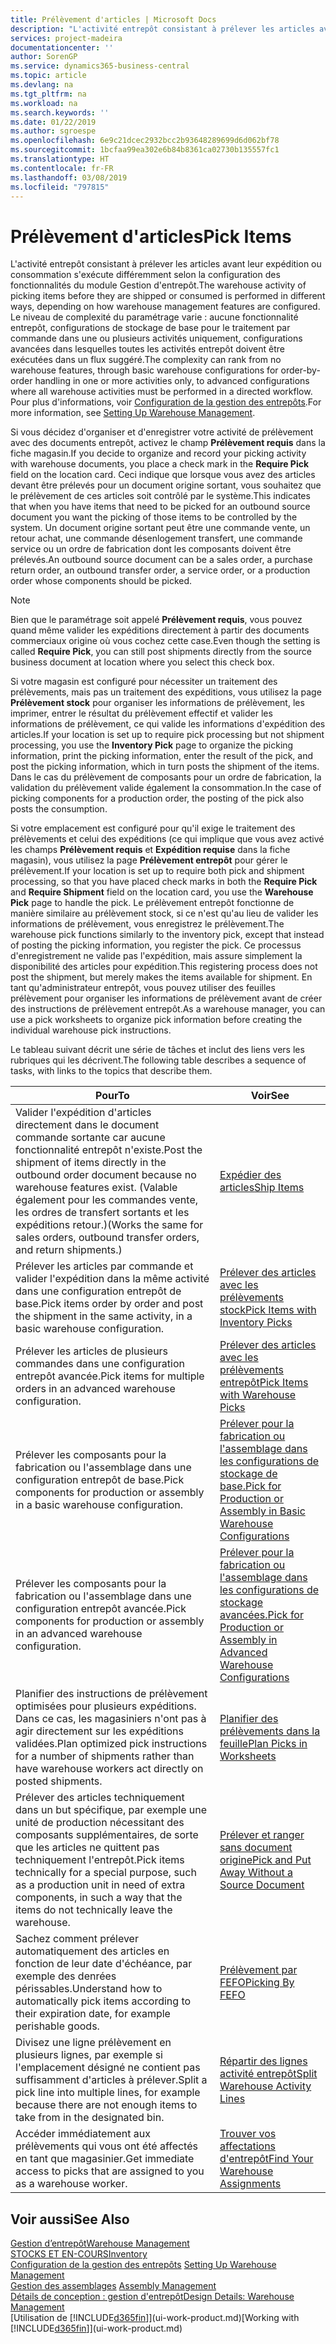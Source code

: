 ```yaml
---
title: Prélèvement d'articles | Microsoft Docs
description: "L'activité entrepôt consistant à prélever les articles avant leur expédition ou consommation s'exécute différemment selon la configuration des fonctionnalités du module Gestion d'entrepôt. Le niveau de complexité du [paramétrage](../configure-warehouse-processes.md) varie : aucune fonctionnalité entrepôt, configurations de stockage de base pour le traitement par commande dans une ou plusieurs activités uniquement, configurations avancées dans lesquelles toutes les activités entrepôt doivent être exécutées dans un flux suggéré."
services: project-madeira
documentationcenter: ''
author: SorenGP
ms.service: dynamics365-business-central
ms.topic: article
ms.devlang: na
ms.tgt_pltfrm: na
ms.workload: na
ms.search.keywords: ''
ms.date: 01/22/2019
ms.author: sgroespe
ms.openlocfilehash: 6e9c21dcec2932bcc2b93648289699d6d062bf78
ms.sourcegitcommit: 1bcfaa99ea302e6b84b8361ca02730b135557fc1
ms.translationtype: HT
ms.contentlocale: fr-FR
ms.lasthandoff: 03/08/2019
ms.locfileid: "797815"
---
```

# <a name="pick-items"></a><span data-ttu-id="2a172-104">Prélèvement d'articles</span><span class="sxs-lookup"><span data-stu-id="2a172-104">Pick Items</span></span>
<span data-ttu-id="2a172-105">L'activité entrepôt consistant à prélever les articles avant leur expédition ou consommation s'exécute différemment selon la configuration des fonctionnalités du module Gestion d'entrepôt.</span><span class="sxs-lookup"><span data-stu-id="2a172-105">The warehouse activity of picking items before they are shipped or consumed is performed in different ways, depending on how warehouse management features are configured.</span></span> <span data-ttu-id="2a172-106">Le niveau de complexité du paramétrage varie : aucune fonctionnalité entrepôt, configurations de stockage de base pour le traitement par commande dans une ou plusieurs activités uniquement, configurations avancées dans lesquelles toutes les activités entrepôt doivent être exécutées dans un flux suggéré.</span><span class="sxs-lookup"><span data-stu-id="2a172-106">The complexity can rank from no warehouse features, through basic warehouse configurations for order-by-order handling in one or more activities only, to advanced configurations where all warehouse activities must be performed in a directed workflow.</span></span> <span data-ttu-id="2a172-107">Pour plus d'informations, voir [Configuration de la gestion des entrepôts](warehouse-setup-warehouse.md).</span><span class="sxs-lookup"><span data-stu-id="2a172-107">For more information, see [Setting Up Warehouse Management](warehouse-setup-warehouse.md).</span></span>

<span data-ttu-id="2a172-108">Si vous décidez d'organiser et d'enregistrer votre activité de prélèvement avec des documents entrepôt, activez le champ **Prélèvement requis** dans la fiche magasin.</span><span class="sxs-lookup"><span data-stu-id="2a172-108">If you decide to organize and record your picking activity with warehouse documents, you place a check mark in the **Require Pick** field on the location card.</span></span> <span data-ttu-id="2a172-109">Ceci indique que lorsque vous avez des articles devant être prélevés pour un document origine sortant, vous souhaitez que le prélèvement de ces articles soit contrôlé par le système.</span><span class="sxs-lookup"><span data-stu-id="2a172-109">This indicates that when you have items that need to be picked for an outbound source document you want the picking of those items to be controlled by the system.</span></span> <span data-ttu-id="2a172-110">Un document origine sortant peut être une commande vente, un retour achat, une commande désenlogement transfert, une commande service ou un ordre de fabrication dont les composants doivent être prélevés.</span><span class="sxs-lookup"><span data-stu-id="2a172-110">An outbound source document can be a sales order, a purchase return order, an outbound transfer order, a service order, or a production order whose components should be picked.</span></span>

> [!NOTE]
> <span data-ttu-id="2a172-111">Bien que le paramétrage soit appelé **Prélèvement requis**, vous pouvez quand même valider les expéditions directement à partir des documents commerciaux origine où vous cochez cette case.</span><span class="sxs-lookup"><span data-stu-id="2a172-111">Even though the setting is called **Require Pick**, you can still post shipments directly from the source business document at location where you select this check box.</span></span>

<span data-ttu-id="2a172-112">Si votre magasin est configuré pour nécessiter un traitement des prélèvements, mais pas un traitement des expéditions, vous utilisez la page **Prélèvement stock** pour organiser les informations de prélèvement, les imprimer, entrer le résultat du prélèvement effectif et valider les informations de prélèvement, ce qui valide les informations d'expédition des articles.</span><span class="sxs-lookup"><span data-stu-id="2a172-112">If your location is set up to require pick processing but not shipment processing, you use the **Inventory Pick** page to organize the picking information, print the picking information, enter the result of the pick, and post the picking information, which in turn posts the shipment of the items.</span></span> <span data-ttu-id="2a172-113">Dans le cas du prélèvement de composants pour un ordre de fabrication, la validation du prélèvement valide également la consommation.</span><span class="sxs-lookup"><span data-stu-id="2a172-113">In the case of picking components for a production order, the posting of the pick also posts the consumption.</span></span>

<span data-ttu-id="2a172-114">Si votre emplacement est configuré pour qu'il exige le traitement des prélèvements et celui des expéditions (ce qui implique que vous avez activé les champs **Prélèvement requis** et **Expédition requise** dans la fiche magasin), vous utilisez la page **Prélèvement entrepôt** pour gérer le prélèvement.</span><span class="sxs-lookup"><span data-stu-id="2a172-114">If your location is set up to require both pick and shipment processing, so that you have placed check marks in both the **Require Pick** and **Require Shipment** field on the location card, you use the **Warehouse Pick** page to handle the pick.</span></span> <span data-ttu-id="2a172-115">Le prélèvement entrepôt fonctionne de manière similaire au prélèvement stock, si ce n'est qu'au lieu de valider les informations de prélèvement, vous enregistrez le prélèvement.</span><span class="sxs-lookup"><span data-stu-id="2a172-115">The warehouse pick functions similarly to the inventory pick, except that instead of posting the picking information, you register the pick.</span></span> <span data-ttu-id="2a172-116">Ce processus d'enregistrement ne valide pas l'expédition, mais assure simplement la disponibilité des articles pour expédition.</span><span class="sxs-lookup"><span data-stu-id="2a172-116">This registering process does not post the shipment, but merely makes the items available for shipment.</span></span> <span data-ttu-id="2a172-117">En tant qu'administrateur entrepôt, vous pouvez utiliser des feuilles prélèvement pour organiser les informations de prélèvement avant de créer des instructions de prélèvement entrepôt.</span><span class="sxs-lookup"><span data-stu-id="2a172-117">As a warehouse manager, you can use a pick worksheets to organize pick information before creating the individual warehouse pick instructions.</span></span>

<span data-ttu-id="2a172-118">Le tableau suivant décrit une série de tâches et inclut des liens vers les rubriques qui les décrivent.</span><span class="sxs-lookup"><span data-stu-id="2a172-118">The following table describes a sequence of tasks, with links to the topics that describe them.</span></span>   

|<span data-ttu-id="2a172-119">**Pour**</span><span class="sxs-lookup"><span data-stu-id="2a172-119">**To**</span></span>|<span data-ttu-id="2a172-120">**Voir**</span><span class="sxs-lookup"><span data-stu-id="2a172-120">**See**</span></span>|
|------------|-------------|  
|<span data-ttu-id="2a172-121">Valider l'expédition d'articles directement dans le document commande sortante car aucune fonctionnalité entrepôt n'existe.</span><span class="sxs-lookup"><span data-stu-id="2a172-121">Post the shipment of items directly in the outbound order document because no warehouse features exist.</span></span> <span data-ttu-id="2a172-122">(Valable également pour les commandes vente, les ordres de transfert sortants et les expéditions retour.)</span><span class="sxs-lookup"><span data-stu-id="2a172-122">(Works the same for sales orders, outbound transfer orders, and return shipments.)</span></span>|[<span data-ttu-id="2a172-123">Expédier des articles</span><span class="sxs-lookup"><span data-stu-id="2a172-123">Ship Items</span></span>](warehouse-how-ship-items.md)|  
|<span data-ttu-id="2a172-124">Prélever les articles par commande et valider l'expédition dans la même activité dans une configuration entrepôt de base.</span><span class="sxs-lookup"><span data-stu-id="2a172-124">Pick items order by order and post the shipment in the same activity, in a basic warehouse configuration.</span></span>|[<span data-ttu-id="2a172-125">Prélever des articles avec les prélèvements stock</span><span class="sxs-lookup"><span data-stu-id="2a172-125">Pick Items with Inventory Picks</span></span>](warehouse-how-to-pick-items-with-inventory-picks.md)|
|<span data-ttu-id="2a172-126">Prélever les articles de plusieurs commandes dans une configuration entrepôt avancée.</span><span class="sxs-lookup"><span data-stu-id="2a172-126">Pick items for multiple orders in an advanced warehouse configuration.</span></span>|[<span data-ttu-id="2a172-127">Prélever des articles avec les prélèvements entrepôt</span><span class="sxs-lookup"><span data-stu-id="2a172-127">Pick Items with Warehouse Picks</span></span>](warehouse-how-to-pick-items-for-warehouse-shipment.md)|  
|<span data-ttu-id="2a172-128">Prélever les composants pour la fabrication ou l'assemblage dans une configuration entrepôt de base.</span><span class="sxs-lookup"><span data-stu-id="2a172-128">Pick components for production or assembly in a basic warehouse configuration.</span></span>|[<span data-ttu-id="2a172-129">Prélever pour la fabrication ou l'assemblage dans les configurations de stockage de base.</span><span class="sxs-lookup"><span data-stu-id="2a172-129">Pick for Production or Assembly in Basic Warehouse Configurations</span></span>](warehouse-how-to-pick-for-production.md)|
|<span data-ttu-id="2a172-130">Prélever les composants pour la fabrication ou l'assemblage dans une configuration entrepôt avancée.</span><span class="sxs-lookup"><span data-stu-id="2a172-130">Pick components for production or assembly in an advanced warehouse configuration.</span></span>|[<span data-ttu-id="2a172-131">Prélever pour la fabrication ou l'assemblage dans les configurations de stockage avancées.</span><span class="sxs-lookup"><span data-stu-id="2a172-131">Pick for Production or Assembly in Advanced Warehouse Configurations</span></span>](warehouse-how-to-pick-for-internal-operations-in-advanced-warehousing.md)|  
|<span data-ttu-id="2a172-132">Planifier des instructions de prélèvement optimisées pour plusieurs expéditions. Dans ce cas, les magasiniers n'ont pas à agir directement sur les expéditions validées.</span><span class="sxs-lookup"><span data-stu-id="2a172-132">Plan optimized pick instructions for a number of shipments rather than have warehouse workers act directly on posted shipments.</span></span>|[<span data-ttu-id="2a172-133">Planifier des prélèvements dans la feuille</span><span class="sxs-lookup"><span data-stu-id="2a172-133">Plan Picks in Worksheets</span></span>](warehouse-how-to-plan-picks-in-worksheets.md)|  
|<span data-ttu-id="2a172-134">Prélever des articles techniquement dans un but spécifique, par exemple une unité de production nécessitant des composants supplémentaires, de sorte que les articles ne quittent pas techniquement l'entrepôt.</span><span class="sxs-lookup"><span data-stu-id="2a172-134">Pick items technically for a special purpose, such as a production unit in need of extra components, in such a way that the items do not technically leave the warehouse.</span></span>|[<span data-ttu-id="2a172-135">Prélever et ranger sans document origine</span><span class="sxs-lookup"><span data-stu-id="2a172-135">Pick and Put Away Without a Source Document</span></span>](warehouse-how-to-create-put-aways-from-internal-put-aways.md)|
|<span data-ttu-id="2a172-136">Sachez comment prélever automatiquement des articles en fonction de leur date d'échéance, par exemple des denrées périssables.</span><span class="sxs-lookup"><span data-stu-id="2a172-136">Understand how to automatically pick items according to their expiration date, for example perishable goods.</span></span>|[<span data-ttu-id="2a172-137">Prélèvement par FEFO</span><span class="sxs-lookup"><span data-stu-id="2a172-137">Picking By FEFO</span></span>](warehouse-picking-by-fefo.md)|
|<span data-ttu-id="2a172-138">Divisez une ligne prélèvement en plusieurs lignes, par exemple si l'emplacement désigné ne contient pas suffisamment d'articles à prélever.</span><span class="sxs-lookup"><span data-stu-id="2a172-138">Split a pick line into multiple lines, for example because there are not enough items to take from in the designated bin.</span></span>|[<span data-ttu-id="2a172-139">Répartir des lignes activité entrepôt</span><span class="sxs-lookup"><span data-stu-id="2a172-139">Split Warehouse Activity Lines</span></span>](warehouse-how-to-split-warehouse-activity-lines.md)|
|<span data-ttu-id="2a172-140">Accéder immédiatement aux prélèvements qui vous ont été affectés en tant que magasinier.</span><span class="sxs-lookup"><span data-stu-id="2a172-140">Get immediate access to picks that are assigned to you as a warehouse worker.</span></span>|[<span data-ttu-id="2a172-141">Trouver vos affectations d'entrepôt</span><span class="sxs-lookup"><span data-stu-id="2a172-141">Find Your Warehouse Assignments</span></span>](warehouse-how-to-find-your-warehouse-assignments.md)|  

## <a name="see-also"></a><span data-ttu-id="2a172-142">Voir aussi</span><span class="sxs-lookup"><span data-stu-id="2a172-142">See Also</span></span>  
[<span data-ttu-id="2a172-143">Gestion d’entrepôt</span><span class="sxs-lookup"><span data-stu-id="2a172-143">Warehouse Management</span></span>](warehouse-manage-warehouse.md)  
[<span data-ttu-id="2a172-144">STOCKS ET EN-COURS</span><span class="sxs-lookup"><span data-stu-id="2a172-144">Inventory</span></span>](inventory-manage-inventory.md)  
<span data-ttu-id="2a172-145">[Configuration de la gestion des entrepôts](warehouse-setup-warehouse.md)   </span><span class="sxs-lookup"><span data-stu-id="2a172-145">[Setting Up Warehouse Management](warehouse-setup-warehouse.md)   </span></span>  
<span data-ttu-id="2a172-146">[Gestion des assemblages](assembly-assemble-items.md)  </span><span class="sxs-lookup"><span data-stu-id="2a172-146">[Assembly Management](assembly-assemble-items.md)  </span></span>  
[<span data-ttu-id="2a172-147">Détails de conception : gestion d'entrepôt</span><span class="sxs-lookup"><span data-stu-id="2a172-147">Design Details: Warehouse Management</span></span>](design-details-warehouse-management.md)  
<span data-ttu-id="2a172-148">[Utilisation de [!INCLUDE[d365fin](includes/d365fin_md.md)]](ui-work-product.md)</span><span class="sxs-lookup"><span data-stu-id="2a172-148">[Working with [!INCLUDE[d365fin](includes/d365fin_md.md)]](ui-work-product.md)</span></span>
